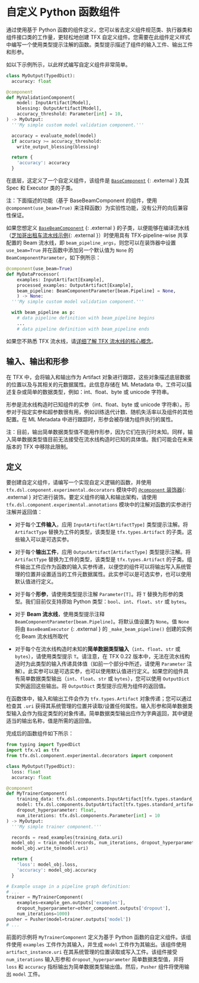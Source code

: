 # 自定义 Python 函数组件

通过使用基于 Python 函数的组件定义，您可以省去定义组件规范类、执行器类和组件接口类的工作量，更轻松地创建 TFX 自定义组件。您需要在此组件定义样式中编写一个使用类型提示注解的函数。类型提示描述了组件的输入工件、输出工件和形参。

如以下示例所示，以此样式编写自定义组件非常简单。

```python
class MyOutput(TypedDict):
  accuracy: float

@component
def MyValidationComponent(
    model: InputArtifact[Model],
    blessing: OutputArtifact[Model],
    accuracy_threshold: Parameter[int] = 10,
) -> MyOutput:
  '''My simple custom model validation component.'''

  accuracy = evaluate_model(model)
  if accuracy >= accuracy_threshold:
    write_output_blessing(blessing)

  return {
    'accuracy': accuracy
  }
```

在底层，这定义了一个自定义组件，该组件是 [`BaseComponent`](https://github.com/tensorflow/tfx/blob/master/tfx/dsl/components/base/base_component.py) {: .external } 及其 Spec 和 Executor 类的子类。

注：下面描述的功能（基于 BaseBeamComponent 的组件，使用 `@component(use_beam=True)` 来注释函数）为实验性功能，没有公开的向后兼容性保证。

如果您想定义 [`BaseBeamComponent`](https://github.com/tensorflow/tfx/blob/master/tfx/dsl/components/base/base_beam_component.py) {: .external } 的子类，以便能够在编译流水线（[芝加哥出租车流水线示例](https://github.com/tensorflow/tfx/blob/master/tfx/examples/chicago_taxi_pipeline/taxi_pipeline_simple.py#L192){: .external }）时使用具有 TFX-pipeline-wise 共享配置的 Beam 流水线，即 `beam_pipeline_args`，则您可以在装饰器中设置 `use_beam=True` 并在函数中添加另一个默认值为 `None` 的 `BeamComponentParameter`，如下例所示：

```python
@component(use_beam=True)
def MyDataProcessor(
    examples: InputArtifact[Example],
    processed_examples: OutputArtifact[Example],
    beam_pipeline: BeamComponentParameter[beam.Pipeline] = None,
    ) -> None:
  '''My simple custom model validation component.'''

  with beam_pipeline as p:
    # data pipeline definition with beam_pipeline begins
    ...
    # data pipeline definition with beam_pipeline ends
```

如果您不熟悉 TFX 流水线，请[详细了解 TFX 流水线的核心概念](understanding_tfx_pipelines)。

## 输入、输出和形参

在 TFX 中，会将输入和输出作为 Artifact 对象进行跟踪，这些对象描述底层数据的位置以及与其相关的元数据属性。此信息存储在 ML Metadata 中。工件可以描述复杂或简单的数据类型，例如：int、float、byte 或 unicode 字符串。

形参是流水线构造时已知组件的实参（int、float、byte 或 unicode 字符串）。形参对于指定实参和超参数很有用，例如训练迭代计数、随机失活率以及组件的其他配置。在 ML Metadata 中进行跟踪时，形参会被存储为组件执行的属性。

注：目前，输出简单数据类型值不能用作形参，因为它们在执行时未知。同样，输入简单数据类型值目前无法接受在流水线构造时已知的具体值。我们可能会在未来版本的 TFX 中移除此限制。

## 定义

要创建自定义组件，请编写一个实现自定义逻辑的函数，并使用 `tfx.dsl.component.experimental.decorators` 模块中的 [`@component` 装饰器](https://github.com/tensorflow/tfx/blob/master/tfx/dsl/component/experimental/decorators.py){: .external } 对它进行装饰。要定义组件的输入和输出架构，请使用 `tfx.dsl.component.experimental.annotations` 模块中的注解对函数的实参进行注解并返回值：

- 对于每个**工件输入**，应用 `InputArtifact[ArtifactType]` 类型提示注解。将 `ArtifactType` 替换为工件的类型，该类型是 `tfx.types.Artifact` 的子类。这些输入可以是可选实参。

- 对于每个**输出工件**，应用 `OutputArtifact[ArtifactType]` 类型提示注解。将 `ArtifactType` 替换为工件的类型，该类型是 `tfx.types.Artifact` 的子类。组件输出工件应作为函数的输入实参传递，以便您的组件可以将输出写入系统管理的位置并设置适当的工件元数据属性。此实参可以是可选实参，也可以使用默认值进行定义。

- 对于每个**形参**，请使用类型提示注解 `Parameter[T]`。将 `T` 替换为形参的类型。我们目前仅支持原始 Python 类型：`bool`、`int`、`float`、`str` 或 `bytes`。

- 对于 **Beam 流水线**，使用类型提示注释 `BeamComponentParameter[beam.Pipeline]`。将默认值设置为 `None`。值 `None` 将由 <a><code>BaseBeamExecutor</code></a> {: .external } 的 `_make_beam_pipeline()` 创建的实例化 Beam 流水线所取代

- 对于每个在流水线构造时未知的**简单数据类型输入**（`int`、`float`、`str` 或 `bytes`），请使用类型提示 `T`。请注意，在 TFX 0.22 版本中，无法在流水线构造时为此类型的输入传递具体值（如前一个部分中所述，请使用 `Parameter` 注解）。此实参可以是可选实参，也可以使用默认值进行定义。如果您的组件具有简单数据类型输出（`int`、`float`、`str` 或 `bytes`），您可以使用 `OutputDict` 实例返回这些输出。将 <code>OutputDict</code> 类型提示应用为组件的返回值。

在函数体中，输入和输出工件会作为 `tfx.types.Artifact` 对象传递；您可以通过检查其 `.uri` 获得其系统管理的位置并读取/设置任何属性。输入形参和简单数据类型输入会作为指定类型的对象传递。简单数据类型输出应作为字典返回，其中键是适当的输出名称，值是所需的返回值。

完成后的函数组件如下所示：

```python
from typing import TypedDict
import tfx.v1 as tfx
from tfx.dsl.component.experimental.decorators import component

class MyOutput(TypedDict):
  loss: float
  accuracy: float

@component
def MyTrainerComponent(
    training_data: tfx.dsl.components.InputArtifact[tfx.types.standard_artifacts.Examples],
    model: tfx.dsl.components.OutputArtifact[tfx.types.standard_artifacts.Model],
    dropout_hyperparameter: float,
    num_iterations: tfx.dsl.components.Parameter[int] = 10
) -> MyOutput:
  '''My simple trainer component.'''

  records = read_examples(training_data.uri)
  model_obj = train_model(records, num_iterations, dropout_hyperparameter)
  model_obj.write_to(model.uri)

  return {
    'loss': model_obj.loss,
    'accuracy': model_obj.accuracy
  }

# Example usage in a pipeline graph definition:
# ...
trainer = MyTrainerComponent(
    examples=example_gen.outputs['examples'],
    dropout_hyperparameter=other_component.outputs['dropout'],
    num_iterations=1000)
pusher = Pusher(model=trainer.outputs['model'])
# ...
```

前面的示例将 `MyTrainerComponent` 定义为基于 Python 函数的自定义组件。该组件使用 `examples` 工件作为其输入，并生成 `model` 工件作为其输出。该组件使用 `artifact_instance.uri` 在其系统管理的位置读取或写入工件。该组件接受 `num_iterations` 输入形参和 `dropout_hyperparameter` 简单数据类型值，并将 `loss` 和 `accuracy` 指标输出为简单数据类型输出值。然后，`Pusher` 组件将使用输出 `model` 工件。

